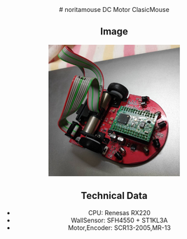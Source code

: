 <div align="center">
# noritamouse
DC Motor ClasicMouse

## Image
<img src="schematics/mouse.jpg" width="300px" />

## Technical Data
- CPU: Renesas RX220
- WallSensor: SFH4550 + ST1KL3A
- Motor,Encoder: SCR13-2005,MR-13

